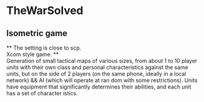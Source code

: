 # TheWarSolved
## Isometric game  
** The setting is close to scp.  
Xcom style game. **  
Generation of small tactical maps of various sizes, from about 1 to 10 player units with their own class and personal characteristics 
against the same units, but on the side of 2 players (on the same phone, ideally in a local network) && AI (which will operate at ran
dom with some restrictions). Units have equipment that significantly determines their abilities, and each unit has a set of character
istics.
